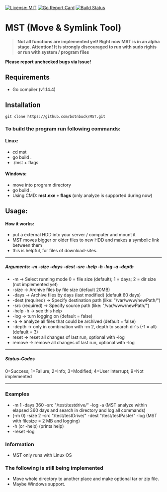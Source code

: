 [![License: MIT](https://img.shields.io/badge/License-MIT-blue.svg)](https://github.com/bstnbuck/Simple-Go-Blockchain/blob/master/LICENSE)
[![Go Report Card](https://goreportcard.com/badge/github.com/bstnbuck/MST)](https://goreportcard.com/report/github.com/bstnbuck/MST)
[![Build Status](https://travis-ci.org/bstnbuck/MST.svg?branch=master)](https://travis-ci.org/bstnbuck/MST)
# MST (Move & Symlink Tool)

>**Not all functions are implemented yet! Right now MST is in an alpha stage.
  Attention! It is strongly discouraged to run with sudo rights	or run with system / program files**

**Please report unchecked bugs via Issue!**

## Requirements
* Go compiler (v1.14.4)

## Installation
`git clone https://github.com/bstnbuck/MST.git`

### To build the program run following commands:
#### Linux:    
  * cd mst
  * go build .
  * ./mst + flags

#### Windows:  
  * move into program directory
  * go build .
  * Using CMD: **mst.exe + flags** (only analyze is supported during now)

## Usage:
#### How it works:
- put a external HDD into your server / computer and mount it
- MST moves bigger or older files to new HDD and makes a symbolic link between them
- this is helpful, for files of download-sites.
***
##### Arguments: 	**-m -size -days -dest -src -help -h -log -a -depth**
- -m -> Select running mode 0 = file size (default); 1 = days; 2 = dir size (not implemented yet)
- -size -> Archive files by file size (default 20MB)
- -days -> Archive files by days (last modified) (default 60 days)
- -dest (required) -> Specify destination path (like: "/var/www/newPath/")
- -src (required) -> Specify source path (like: "/var/www/newPath/")
- -help -h -> see this help
- -log	-> turn logging on (default = false)
- -a -> analyze all files that could be archived (default = false)
- -depth -> only in combination with -m 2, depth to search dir's (-1 = all) (default = 3)
- reset	-> reset all changes of last run, optional with -log
- remove -> remove all changes of last run, optional with -log
***
##### Status-Codes
0=Success; 1=Failure; 2=Info; 3=Modified; 4=User Interrupt; 9=Not implemented
***

### Examples
- -m 1 -days 360 -src "/test/testdrive/" -log -a (MST analyze within elapsed 360 days and search in directory and log all commands)
- (-m 0) -size 2 -src "/test/testDrive/" -dest "/test/testPaste/" -log (MST with filesize = 2 MB and logging)
- -h (or -help) (prints help)
- -reset -log


### Information
- MST only runs with Linux OS

### The following is still being implemented
* Move whole directory to another place and make optional tar or zip file.
* Maybe Windows support.
